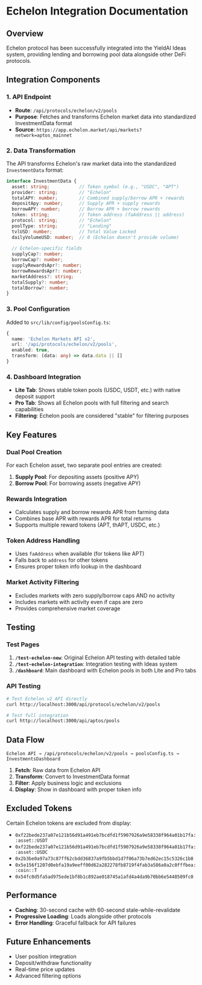 # Echelon Integration Documentation

## Overview
Echelon protocol has been successfully integrated into the YieldAI Ideas system, providing lending and borrowing pool data alongside other DeFi protocols.

## Integration Components

### 1. API Endpoint
- **Route**: `/api/protocols/echelon/v2/pools`
- **Purpose**: Fetches and transforms Echelon market data into standardized InvestmentData format
- **Source**: `https://app.echelon.market/api/markets?network=aptos_mainnet`

### 2. Data Transformation
The API transforms Echelon's raw market data into the standardized `InvestmentData` format:

```typescript
interface InvestmentData {
  asset: string;           // Token symbol (e.g., "USDC", "APT")
  provider: string;        // "Echelon"
  totalAPY: number;        // Combined supply/borrow APR + rewards
  depositApy: number;      // Supply APR + supply rewards
  borrowAPY: number;       // Borrow APR + borrow rewards
  token: string;           // Token address (faAddress || address)
  protocol: string;        // "Echelon"
  poolType: string;        // "Lending"
  tvlUSD: number;          // Total Value Locked
  dailyVolumeUSD: number;  // 0 (Echelon doesn't provide volume)
  
  // Echelon-specific fields
  supplyCap?: number;
  borrowCap?: number;
  supplyRewardsApr?: number;
  borrowRewardsApr?: number;
  marketAddress?: string;
  totalSupply?: number;
  totalBorrow?: number;
}
```

### 3. Pool Configuration
Added to `src/lib/config/poolsConfig.ts`:
```typescript
{
  name: 'Echelon Markets API v2',
  url: '/api/protocols/echelon/v2/pools',
  enabled: true,
  transform: (data: any) => data.data || []
}
```

### 4. Dashboard Integration
- **Lite Tab**: Shows stable token pools (USDC, USDT, etc.) with native deposit support
- **Pro Tab**: Shows all Echelon pools with full filtering and search capabilities
- **Filtering**: Echelon pools are considered "stable" for filtering purposes

## Key Features

### Dual Pool Creation
For each Echelon asset, two separate pool entries are created:
1. **Supply Pool**: For depositing assets (positive APY)
2. **Borrow Pool**: For borrowing assets (negative APY)

### Rewards Integration
- Calculates supply and borrow rewards APR from farming data
- Combines base APR with rewards APR for total returns
- Supports multiple reward tokens (APT, thAPT, USDC, etc.)

### Token Address Handling
- Uses `faAddress` when available (for tokens like APT)
- Falls back to `address` for other tokens
- Ensures proper token info lookup in the dashboard

### Market Activity Filtering
- Excludes markets with zero supply/borrow caps AND no activity
- Includes markets with activity even if caps are zero
- Provides comprehensive market coverage

## Testing

### Test Pages
1. **`/test-echelon-new`**: Original Echelon API testing with detailed table
2. **`/test-echelon-integration`**: Integration testing with Ideas system
3. **`/dashboard`**: Main dashboard with Echelon pools in both Lite and Pro tabs

### API Testing
```bash
# Test Echelon v2 API directly
curl http://localhost:3000/api/protocols/echelon/v2/pools

# Test full integration
curl http://localhost:3000/api/aptos/pools
```

## Data Flow

```
Echelon API → /api/protocols/echelon/v2/pools → poolsConfig.ts → InvestmentsDashboard
```

1. **Fetch**: Raw data from Echelon API
2. **Transform**: Convert to InvestmentData format
3. **Filter**: Apply business logic and exclusions
4. **Display**: Show in dashboard with proper token info

## Excluded Tokens
Certain Echelon tokens are excluded from display:
- `0xf22bede237a07e121b56d91a491eb7bcdfd1f5907926a9e58338f964a01b17fa::asset::USDT`
- `0xf22bede237a07e121b56d91a491eb7bcdfd1f5907926a9e58338f964a01b17fa::asset::USDC`
- `0x2b3be0a97a73c87ff62cbdd36837a9fb5bbd1d7f06a73b7ed62ec15c5326c1b8`
- `0x5e156f1207d0ebfa19a9eeff00d62a282278fb8719f4fab3a586a0a2c0fffbea::coin::T`
- `0x54fc0d5fa5ad975ede1bf8b1c892ae018745a1afd4a4da9b70bb6e5448509fc0`

## Performance
- **Caching**: 30-second cache with 60-second stale-while-revalidate
- **Progressive Loading**: Loads alongside other protocols
- **Error Handling**: Graceful fallback for API failures

## Future Enhancements
- User position integration
- Deposit/withdraw functionality
- Real-time price updates
- Advanced filtering options 